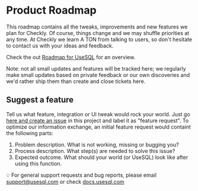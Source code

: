 # Product Roadmap

This roadmap contains all the tweaks, improvements and new features we plan for Checkly. Of course, things change and we may shuffle priorities at any time. At Checkly we learn A TON from talking to users, so don't hesitate to contact us with your ideas and feedback.

Check the out [Roadmap for UseSQL](https://github.com/usesql/roadmap/projects/1) for an overview.

Note: not all small updates and features will be tracked here; we regularly make small updates based on private feedback or our own discoveries and we'd rather ship them than create and close tickets here.

## Suggest a feature

Tell us what feature, integration or UI tweak would rock your world. Just go [here and create an issue](https://github.com/usesql/roadmap/issues) in this project and label it as "feature request". To optimize our information exchange, an initial feature request would containt the following parts:

1. Problem description. What is not working, missing or bugging you?
2. Process description. What step(s) are needed to solve this issue?
3. Expected outcome. What should your world (or UseSQL) look like after using this function.

💡 For general support requests and bug reports, please email [support@usesql.com](mailto:support@usesql.com) or check [docs.usesql.com](https://docs.usesql.com)
